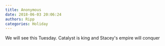 ```yaml
---
title: Anonymous
date: 2018-06-03 20:06:24
authors: Ripp
categories: Holiday
---
```


 We will see this Tuesday.  Catalyst is king and Stacey's empire will conquer